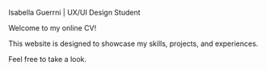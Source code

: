 Isabella Guerrni | UX/UI Design Student

Welcome to my online CV!

This website is designed to showcase my skills, projects, and experiences.

Feel free to take a look.


